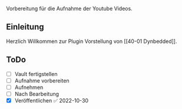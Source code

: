 Vorbereitung für die Aufnahme der Youtube Videos.
##  Einleitung

Herzlich Willkommen zur Plugin Vorstellung von [[40-01 Dynbedded]].

## ToDo

- [ ] Vault fertigstellen
- [ ] Aufnahme vorbereiten
- [ ] Aufnehmen
- [ ] Nach Bearbeitung
- [x] Veröffentlichen ✅ 2022-10-30